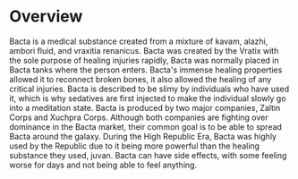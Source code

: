# Overview

Bacta is a medical substance created from a mixture of kavam, alazhi, ambori fluid, and vraxitia renanicus.
Bacta was created by the Vratix with the sole purpose of healing injuries rapidly, Bacta was normally placed in Bacta tanks where the person enters.
Bacta's immense healing properties allowed it to reconnect broken bones, it also allowed the healing of any critical injuries.
Bacta is described to be slimy by individuals who have used it, which is why sedatives are first injected to make the individual slowly go into a meditation state.
Bacta is produced by two major companies, Zaltin Corps and Xuchpra Corps.
Although both companies are fighting over dominance in the Bacta market, their common goal is to be able to spread Bacta around the galaxy.
During the High Republic Era, Bacta was highly used by the Republic due to it being more powerful than the healing substance they used, juvan.
Bacta can have side effects, with some feeling worse for days and not being able to feel anything.
